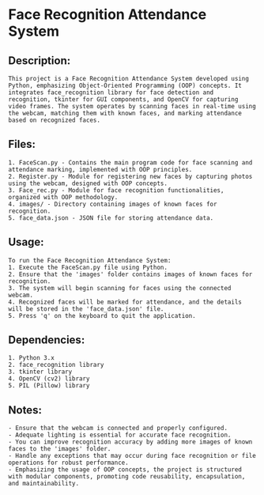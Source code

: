 # Face Recognition Attendance System

## Description:
    This project is a Face Recognition Attendance System developed using Python, emphasizing Object-Oriented Programming (OOP) concepts. It integrates face_recognition library for face detection and recognition, tkinter for GUI components, and OpenCV for capturing video frames. The system operates by scanning faces in real-time using the webcam, matching them with known faces, and marking attendance based on recognized faces.

## Files:
    1. FaceScan.py - Contains the main program code for face scanning and attendance marking, implemented with OOP principles.
    2. Register.py - Module for registering new faces by capturing photos using the webcam, designed with OOP concepts.
    3. Face_rec.py - Module for face recognition functionalities, organized with OOP methodology.
    4. images/ - Directory containing images of known faces for recognition.
    5. face_data.json - JSON file for storing attendance data.

## Usage:
    To run the Face Recognition Attendance System:
    1. Execute the FaceScan.py file using Python.
    2. Ensure that the 'images' folder contains images of known faces for recognition.
    3. The system will begin scanning for faces using the connected webcam.
    4. Recognized faces will be marked for attendance, and the details will be stored in the 'face_data.json' file.
    5. Press 'q' on the keyboard to quit the application.

## Dependencies:
    1. Python 3.x
    2. face_recognition library
    3. tkinter library
    4. OpenCV (cv2) library
    5. PIL (Pillow) library

## Notes:
    - Ensure that the webcam is connected and properly configured.
    - Adequate lighting is essential for accurate face recognition.
    - You can improve recognition accuracy by adding more images of known faces to the 'images' folder.
    - Handle any exceptions that may occur during face recognition or file operations for robust performance.
    - Emphasizing the usage of OOP concepts, the project is structured with modular components, promoting code reusability, encapsulation, and maintainability.
